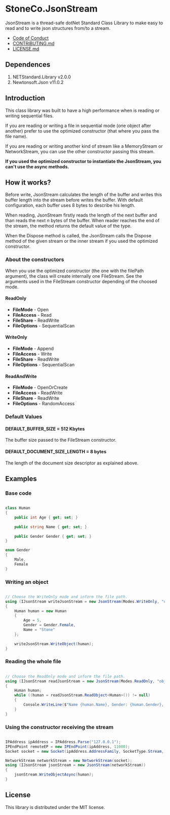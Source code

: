 # StoneCo.JsonStream
JsonStream is a thread-safe dotNet Standard Class Library to make easy to read and to write json structures from/to a stream.

* [Code of Conduct](codeOfConduct/README.md)
* [CONTRIBUTING.md](contributing/README.md)
* [LICENSE.md](license/README.md)

## Dependences

1. NETStandard.Library v2.0.0
1. Newtonsoft.Json v11.0.2

## Introduction
This class library was built to have a high performance when is reading or writing sequential files.

If you are reading or writing a file in sequential mode (one object after another) prefer to use the optimized constructor (that where you pass the file name).

If you are reading or writing another kind of stream like a MemoryStream or NetworkStream, you can use the other constructor passing this stream.

**If you used the optimized constructor to instantiate the JsonStream, you can't use the async methods.**
 

## How it works?
Before write, JsonStream calculates the length of the buffer and writes this buffer length into the stream before writes the buffer. With default configuration, each buffer uses 8 bytes to describe his length.

When reading, JsonStream firstly reads the length of the next buffer and than reads the next *n* bytes of the buffer. When reader reaches the end of the stream, the method returns the default value of the type.

When the Dispose method is called, the JsonStream calls the Dispose method of the given stream or the inner stream if you used the optimized constructor.

### About the constructors
When you use the optimized constructor (the one with the filePath argument), the class will create internally one FileStream.
See the arguments used in the FileStream constructor depending of the choosed mode.

#### ReadOnly
* **FileMode** - Open
* **FileAccess** - Read
* **FileShare** - ReadWrite
* **FileOptions** - SequentialScan

#### WriteOnly
* **FileMode** - Append
* **FileAccess** - Write
* **FileShare** - ReadWrite
* **FileOptions** - SequentialScan

#### ReadAndWrite
* **FileMode** - OpenOrCreate
* **FileAccess** - ReadWrite
* **FileShare** - ReadWrite
* **FileOptions** - RandomAccess

### Default Values

#### DEFAULT\_BUFFER\_SIZE = 512 Kbytes
The buffer size passed to the FileStream constructor.


#### DEFAULT\_DOCUMENT\_SIZE\_LENGTH = 8 bytes
The length of the document size descriptor as explained above.

## Examples

### Base code

```C#

class Human
{
	public int Age { get; set; }
	
	public string Name { get; set; }
	
	public Gender Gender { get; set; }
}

enum Gender
{
	Male,
	Female
}

```

### Writing an object


```C#

// Choose the WriteOnly mode and inform the file path.
using (IJsonStream writeJsonStream = new JsonStream(Modes.WriteOnly, "objects.json"))
{
	Human human = new Human
	{
		Age = 5,
		Gender = Gender.Female,
		Name = "Stone"
	};
	
	writeJsonStream.WriteObject(human);                    
}

```

### Reading the whole file

```C#

// Choose the ReadOnly mode and inform the file path.
using (IJsonStream readJsonStream = new JsonStream(Modes.ReadOnly, "objects.json"))
{
	Human human;
	while ((human = readJsonStream.ReadObject<Human>()) != null)
	{
		Console.WriteLine($"Name {human.Name}, Gender: {human.Gender}, Age: {human.Age}");
	}	
}


```

### Using the constructor receiving the stream

```C#

IPAddress ipAddress = IPAddress.Parse("127.0.0.1");
IPEndPoint remoteEP = new IPEndPoint(ipAddress, 11000);
Socket socket = new Socket(ipAddress.AddressFamily, SocketType.Stream, ProtocolType.Tcp);

NetworkStream networkStream = new NetworkStream(socket);
using (IJsonStream jsonStream = new JsonStream(networkStream))
{
	jsonStream.WriteObjectAsync(human);
}

```

## License
This library is distributed under the MIT license.